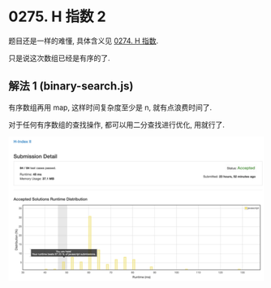 # 0275. H 指数 2

题目还是一样的难懂, 具体含义见 [0274. H 指数](../0274.h-index).

只是说这次数组已经是有序的了.

## 解法 1 (binary-search.js)

有序数组再用 map, 这样时间复杂度至少是 n, 就有点浪费时间了.

对于任何有序数组的查找操作, 都可以用二分查找进行优化, 用就行了.

![成绩](.assets/binary-search.png)
